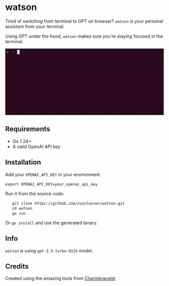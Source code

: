 # watson

Tired of switching from terminal to GPT on browser? `watson` is your personal assistant from your terminal.

Using GPT under the hood, `watson` makes sure you're staying focused in the terminal.

![GIF Example](https://github.com/zuzuleinen/watson/blob/main/demo.gif)

## Requirements

- Go 1.24+
- A valid OpenAI API key

## Installation

Add your `OPENAI_API_KEY` in your environment.

```shell
export OPENAI_API_KEY=your_openai_api_key
```

Run it from the source code:

```shell
   git clone https://github.com/zuzuleinen/watson.git
   cd watson
   go run .
```

Or `go install` and use the generated binary.

## Info

`watson` is using `gpt-3.5-turbo-0125` model.

## Credits

Created using the amazing tools from [Charmbracelet](https://charm.sh/).